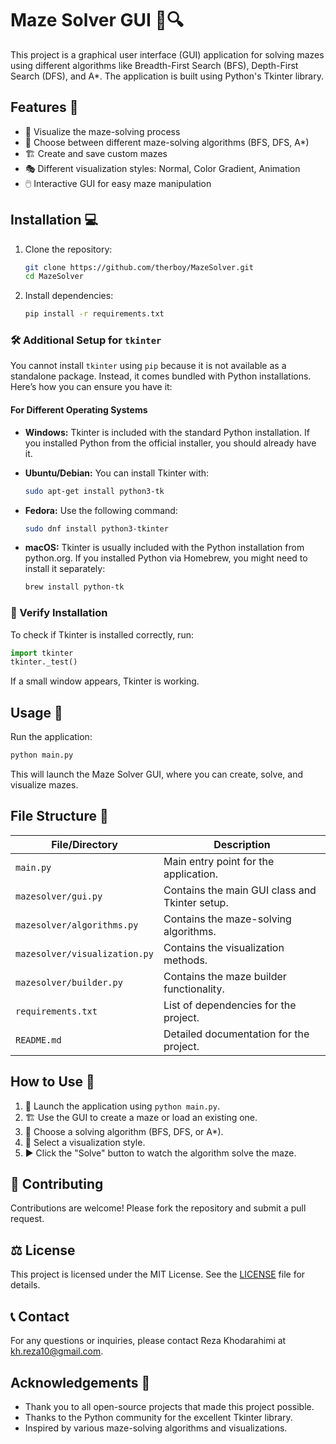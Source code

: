 
# Maze Solver GUI 🧩🔍

This project is a graphical user interface (GUI) application for solving mazes using different algorithms like Breadth-First Search (BFS), Depth-First Search (DFS), and A*. The application is built using Python's Tkinter library.

## Features 🌟

- 🎨 Visualize the maze-solving process
- 🔀 Choose between different maze-solving algorithms (BFS, DFS, A*)
- 🏗️ Create and save custom mazes
- 🎭 Different visualization styles: Normal, Color Gradient, Animation
- 🖱️ Interactive GUI for easy maze manipulation

## Installation 💻

1. Clone the repository:
   ```bash
   git clone https://github.com/therboy/MazeSolver.git
   cd MazeSolver
   ```

2. Install dependencies:
   ```bash
   pip install -r requirements.txt
   ```
   
### 🛠️ Additional Setup for `tkinter`

You cannot install `tkinter` using `pip` because it is not available as a standalone package. Instead, it comes bundled with Python installations. Here’s how you can ensure you have it:

#### For Different Operating Systems

- **Windows:**
  Tkinter is included with the standard Python installation. If you installed Python from the official installer, you should already have it.

- **Ubuntu/Debian:**
  You can install Tkinter with:
  ```bash
  sudo apt-get install python3-tk
  ```

- **Fedora:**
  Use the following command:
  ```bash
  sudo dnf install python3-tkinter
  ```

- **macOS:**
  Tkinter is usually included with the Python installation from python.org. If you installed Python via Homebrew, you might need to install it separately:
  ```bash
  brew install python-tk
  ```

### 🧪 Verify Installation

To check if Tkinter is installed correctly, run:

```python
import tkinter
tkinter._test()
```

If a small window appears, Tkinter is working.

## Usage 🚀

Run the application:
```bash
python main.py
```

This will launch the Maze Solver GUI, where you can create, solve, and visualize mazes.

## File Structure 📁

| File/Directory             | Description                                        |
|----------------------------|----------------------------------------------------|
| `main.py`                  | Main entry point for the application.              |
| `mazesolver/gui.py`        | Contains the main GUI class and Tkinter setup.     |
| `mazesolver/algorithms.py` | Contains the maze-solving algorithms.              |
| `mazesolver/visualization.py` | Contains the visualization methods.            |
| `mazesolver/builder.py`    | Contains the maze builder functionality.           |
| `requirements.txt`         | List of dependencies for the project.              |
| `README.md`                | Detailed documentation for the project.            |

## How to Use 📝

1. 🚀 Launch the application using `python main.py`.
2. 🏗️ Use the GUI to create a maze or load an existing one.
3. 🧠 Choose a solving algorithm (BFS, DFS, or A*).
4. 🎨 Select a visualization style.
5. ▶️ Click the "Solve" button to watch the algorithm solve the maze.

## 🤝 Contributing

Contributions are welcome! Please fork the repository and submit a pull request.

## ⚖️ License

This project is licensed under the MIT License. See the [LICENSE](LICENSE) file for details.

## 📞 Contact

For any questions or inquiries, please contact Reza Khodarahimi at kh.reza10@gmail.com.

## Acknowledgements 🙏
- Thank you to all open-source projects that made this project possible.
- Thanks to the Python community for the excellent Tkinter library.
- Inspired by various maze-solving algorithms and visualizations.
